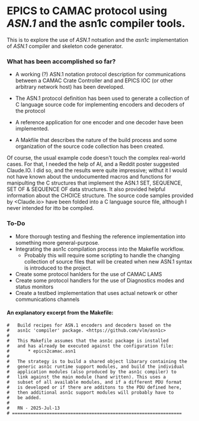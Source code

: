 # EPICS to CAMAC protocol using *ASN.1* and the asn1c compiler tools.
This is to explore the use of *ASN.1* notsation and the *asn1c* implementation of *ASN.1* compiler and skeleton code generator.

### What has been accomplished so far?

* A working (?) ASN.1 notation protocol description for communications between a CAMAC Crate Controller 
and and EPICS IOC (or other arbitrary network host) has been developed.

* The ASN.1 protocol definition has been used to generate a collection of C language source code for implementing
 encoders and decoders of the protocol
 
* A reference application for one encoder and one decoder have been implemented.
	
* A Makfile that describes the nature of the build process and some organization 
of the source code collection has been created.

Of course, the usual example code doesn't touch the complex real-world cases. For that, I needed the help of 
AI, and a Reddit poster suggested Claude.IO. I did so, and the results were quite impressive; withut it I would 
not have known about the undocumented macros and functions for manipulting the C structures that implement the
ASN.1 SET, SEQUENCE, SET OF & SEQUENCE OF data structures. It also provided helpful information about the 
CHOICE structure. The source code samples provided by <Claude.io> have been folded into a C language source file,
although I never intended for itto be compiled.

### To-Do

* More thorough testing and fleshing the reference implementation into something more general-purpose.
* Integrating the asn1c compilation process into the Makefile workflow.
    * Probably this will require some scripting to handle the changing collection of source files that will be created when new ASN.1 syntax is introduced to the project.
* Create some protocol hanlders for the use of CAMAC LAMS
* Create some protocol handlers for the use of Diagnostics modes and status monitors
* Create a testbed implementation that uses actual netowrk or other communications channels

#### An explanatory excerpt from the Makefile:

```make
#	Build recipes for ASN.1 encoders and decoders based on the
#	asn1c 'compiler' package. <https://github.com/vlm/asn1c>
#
#	This Makefile assumes that the asn1c package is installed 
#  	and has already be executed against the configuration file:
#  		* epics2camac.asn1
#
#	The strategy is to build a shared object libarary containing the
#	generic asn1c runtime support modules, and build the individual
#	application modules (also produced by the asn1c compiler) to 
#	link against the main module (hand written). This uses a 
#	subset of all available modules, and if a different PDU format
#	is developed or if there are additons to the PDU defined here,
#	then additional asn1c support modules will probably have to 
#	be added.
#	
#	RN - 2025-Jul-13 
# ================================================================
```
